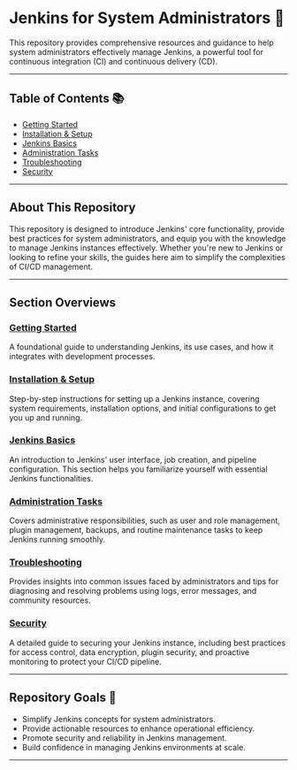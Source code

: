 # Jenkins for System Administrators 📘

This repository provides comprehensive resources and guidance to help system administrators effectively manage Jenkins, a powerful tool for continuous integration (CI) and continuous delivery (CD).

---

## Table of Contents 📚

- [Getting Started](Getting_Started.md)
- [Installation & Setup](Installation_Setup.md)
- [Jenkins Basics](Jenkins_Basics.md)
- [Administration Tasks](Administration_Tasks.md)
- [Troubleshooting](Troubleshooting.md)
- [Security](Security.md)

---

## About This Repository

This repository is designed to introduce Jenkins' core functionality, provide best practices for system administrators, and equip you with the knowledge to manage Jenkins instances effectively. Whether you're new to Jenkins or looking to refine your skills, the guides here aim to simplify the complexities of CI/CD management.

---

## Section Overviews

### [Getting Started](Getting_Started.md)
A foundational guide to understanding Jenkins, its use cases, and how it integrates with development processes.

### [Installation & Setup](Installation_Setup.md)
Step-by-step instructions for setting up a Jenkins instance, covering system requirements, installation options, and initial configurations to get you up and running.

### [Jenkins Basics](Jenkins_Basics.md)
An introduction to Jenkins' user interface, job creation, and pipeline configuration. This section helps you familiarize yourself with essential Jenkins functionalities.

### [Administration Tasks](Administration_Tasks.md)
Covers administrative responsibilities, such as user and role management, plugin management, backups, and routine maintenance tasks to keep Jenkins running smoothly.

### [Troubleshooting](Troubleshooting.md)
Provides insights into common issues faced by administrators and tips for diagnosing and resolving problems using logs, error messages, and community resources.

### [Security](Security.md)
A detailed guide to securing your Jenkins instance, including best practices for access control, data encryption, plugin security, and proactive monitoring to protect your CI/CD pipeline.

---

## Repository Goals 🎯

- Simplify Jenkins concepts for system administrators.
- Provide actionable resources to enhance operational efficiency.
- Promote security and reliability in Jenkins management.
- Build confidence in managing Jenkins environments at scale.

---


